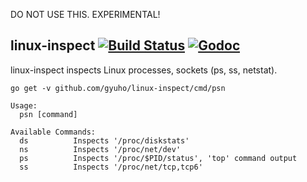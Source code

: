 DO NOT USE THIS. EXPERIMENTAL!

## linux-inspect [![Build Status](https://img.shields.io/travis/gyuho/linux-inspect.svg?style=flat-square)](https://travis-ci.org/gyuho/linux-inspect) [![Godoc](http://img.shields.io/badge/go-documentation-blue.svg?style=flat-square)](https://godoc.org/github.com/gyuho/linux-inspect)

linux-inspect inspects Linux processes, sockets (ps, ss, netstat).

```
go get -v github.com/gyuho/linux-inspect/cmd/psn
```

```
Usage:
  psn [command]

Available Commands:
  ds          Inspects '/proc/diskstats'
  ns          Inspects '/proc/net/dev'
  ps          Inspects '/proc/$PID/status', 'top' command output
  ss          Inspects '/proc/net/tcp,tcp6'
```
